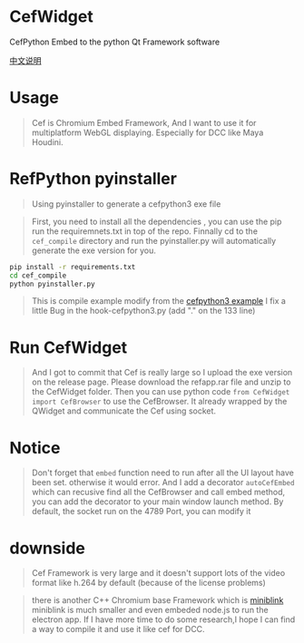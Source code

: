 # CefWidget
CefPython Embed to the python Qt Framework software

[中文说明](https://blog.l0v0.com/posts/d2b44b01.html)

# Usage

> Cef is Chromium Embed Framework, And I want to use it for multiplatform WebGL displaying.
> Especially for DCC like Maya Houdini. 

# RefPython pyinstaller

> Using pyinstaller to generate a cefpython3 exe file

> First, you need to install all the dependencies , you can use the pip run the requiremnets.txt in top of the repo.
> Finnally cd to the `cef_compile` directory and run the pyinstaller.py will automatically generate the exe version for you.

```bash
pip install -r requirements.txt
cd cef_compile
python pyinstaller.py
```

> This is compile example modify from the [cefpython3 example](https://github.com/cztomczak/cefpython/blob/master/examples/pyinstaller/README-pyinstaller.md)
> I fix a little Bug in the hook-cefpython3.py (add "." on the 133 line)

# Run CefWidget

> And I got to commit that Cef is really large so I upload the exe version on the release page.
> Please download the refapp.rar file and unzip to the CefWidget folder.
> Then you can use python code `from CefWidget import CefBrowser` to use the CefBrowser.
> It already wrapped by the QWidget and communicate the Cef using socket. 

# Notice

> Don't forget that `embed` function need to run after all the UI layout have been set. otherwise it would error.
> And I add a decorator `autoCefEmbed` which can recusive find all the CefBrowser and call embed method, you can add the decorator to your main window launch method. 
> By default, the socket run on the 4789 Port, you can modify it 


# downside

> Cef Framework is very large and it doesn't support lots of the video format like h.264 by default (because of the license problems)

> there is another C++ Chromium base Framework which is [miniblink](https://github.com/weolar/miniblink49)
> miniblink is much smaller and even embeded node.js to run the electron app.
> If I have more time to do some research,I hope I can find a way to compile it and use it like cef for DCC. 